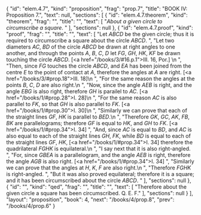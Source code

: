 {
  "id": "elem.4.7",
  "kind": "proposition",
  "frag": "prop.7",
  "title": "BOOK IV: Proposition 7.",
  "text": null,
  "sections": [
    {
      "id": "elem.4.7.theorem",
      "kind": "theorem",
      "frag": "",
      "title": "",
      "text": [
        "<var>About a given circle to circumscribe a square</var>. "
      ],
      "sections": null
    },
    {
      "id": "elem.4.7.proof",
      "kind": "proof",
      "frag": "",
      "title": "",
      "text": [
        "Let <var>ABCD</var> be the given circle; thus it is required to circumscribe a square about the circle <var>ABCD</var>. ",
        "Let two diameters <var>AC</var>, <var>BD</var> of the circle <var>ABCD</var> be drawn at right angles to one another, and through the points <var>A</var>, <var>B</var>, <var>C</var>, <var>D</var> let <var>FG</var>, <var>GH</var>, <var>HK</var>, <var>KF</var> be drawn touching the circle <var>ABCD</var>. [<a href=\"/books/3/#16.p.1\">III. 16, Por.</a>] \n      ",
        "Then, since <var>FG</var> touches the circle <var>ABCD</var>, and <var>EA</var> has been joined from the centre <var>E</var> to the point of contact at <var>A</var>, therefore the angles at <var>A</var> are right. [<a href=\"/books/3/#prop.18\">III. 18</a>]\n      ",
        "For the same reason the angles at the points <var>B</var>, <var>C</var>, <var>D</var> are also right.\n      ",
        "Now, since the angle <var>AEB</var> is right, and the angle <var>EBG</var> is also right, therefore <var>GH</var> is parailel to <var>AC</var>. [<a href=\"/books/1/#prop.28\">I. 28</a>]\n       ",
        "For the same reason <var>AC</var> is also parallel to <var>FK</var>, so that <var>GH</var> is also parallel to <var>FK</var>. [<a href=\"/books/1/#prop.30\">I. 30</a>]\n      ",
        "Similarly we can prove that each of the straight lines <var>GF</var>, <var>HK</var> is parallel to <var>BED</var>.\n      ",
        "Therefore <var>GK</var>, <var>GC</var>, <var>AK</var>, <var>FB</var>, <var>BK</var> are parallelograms; therefore <var>GF</var> is equal to <var>HK</var>, and <var>GH</var> to <var>FK</var>. [<a href=\"/books/1/#prop.34\">I. 34</a>] ",
        "And, since <var>AC</var> is equal to <var>BD</var>, and <var>AC</var> is also equal to each of the straight lines <var>GH</var>, <var>FK</var>, while <var>BD</var> is equal to each of the straight lines <var>GF</var>, <var>HK</var>, [<a href=\"/books/1/#prop.34\">I. 34</a>] therefore the quadrilateral <var>FGHK</var> is equilateral.\n      ",
        "I say next that it is also right-angled. ",
        "For, since <var>GBEA</var> is a parallelogram, and the angle <var>AEB</var> is right, therefore the angle <var>AGB</var> is also right. [<a href=\"/books/1/#prop.34\">I. 34</a>] ",
        "Similarly we can prove that the angles at <var>H</var>, <var>K</var>, <var>F</var> are also right.\n      ",
        "Therefore <var>FGHK</var> is right-angled. ",
        "But it was also proved equilateral; therefore it is a square; and it has been circumscribed about the circle <var>ABCD</var>. "
      ],
      "sections": null
    },
    {
      "id": "",
      "kind": "qed",
      "frag": "",
      "title": "",
      "text": [
        "Therefore about the given circle a square has been circumscribed. Q. E. F."
      ],
      "sections": null
    }
  ],
  "layout": "proposition",
  "book": 4,
  "next": "/books/4/prop.8",
  "prev": "/books/4/prop.6"
}
